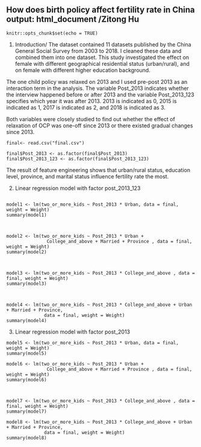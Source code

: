 
How does birth policy affect fertility rate in China
output: html_document
/Zitong Hu
---

```{r setup, include=FALSE}
knitr::opts_chunk$set(echo = TRUE)
```

1. Introduction/
The dataset contained 11 datasets published by the China General Social Survey from 
2003 to 2018. I cleaned these data and combined them into one dataset. This study investigated the effect on female with different geographical residential status (urban/rural), and on female with different higher 
education background. 

The one child policy was relaxed on 2013 and I used pre-post 2013 as an interaction term in the analysis. The variable Post_2013 indicates whether the interview happened before or after 2013 and the variable Post_2013_123 specifies which year it was after 2013. 2013 is indicated as 0, 2015 is indicated as 1, 2017 is indicated as 2, and 2018 is indicated as 3.

Both variables were closely studied to find out whether the effect of relaxation of OCP was one-off since 2013 or there existed gradual changes since 2013. 

```{r}
final<- read.csv("final.csv")

final$Post_2013 <- as.factor(final$Post_2013)
final$Post_2013_123 <- as.factor(final$Post_2013_123)
```


The result of feature engineering shows that urban/rural status, education level, province, and marital status influence fertility rate the most. 


2. Linear regression model with factor post_2013_123
```{r}

model1 <- lm(two_or_more_kids ~ Post_2013 * Urban, data = final, weight = Weight)
summary(model1)



model2 <- lm(two_or_more_kids ~ Post_2013 * Urban + 
               College_and_above + Married + Province , data = final, weight = Weight)
summary(model2)



model3 <- lm(two_or_more_kids ~ Post_2013 * College_and_above , data = final, weight = Weight)
summary(model3)



model4 <- lm(two_or_more_kids ~ Post_2013 * College_and_above + Urban + Married + Province, 
              data = final, weight = Weight)
summary(model4)

```

3. Linear regression model with factor post_2013
```{r}
model5 <- lm(two_or_more_kids ~ Post_2013 * Urban, data = final, weight = Weight)
summary(model5)

model6 <- lm(two_or_more_kids ~ Post_2013 * Urban + 
               College_and_above + Married + Province , data = final, weight = Weight)
summary(model6)



model7 <- lm(two_or_more_kids ~ Post_2013 * College_and_above , data = final, weight = Weight)
summary(model7)

model8 <- lm(two_or_more_kids ~ Post_2013 * College_and_above + Urban + Married + Province, 
              data = final, weight = Weight)
summary(model8)

```

